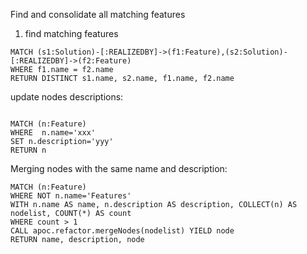 Find and consolidate all matching features

1. find matching features
```
MATCH (s1:Solution)-[:REALIZEDBY]->(f1:Feature),(s2:Solution)-[:REALIZEDBY]->(f2:Feature)
WHERE f1.name = f2.name 
RETURN DISTINCT s1.name, s2.name, f1.name, f2.name
```

update nodes descriptions:
```

MATCH (n:Feature)
WHERE  n.name='xxx'
SET n.description='yyy'
RETURN n
```


Merging nodes with the same name and description:
```
MATCH (n:Feature)
WHERE NOT n.name='Features'
WITH n.name AS name, n.description AS description, COLLECT(n) AS nodelist, COUNT(*) AS count
WHERE count > 1
CALL apoc.refactor.mergeNodes(nodelist) YIELD node
RETURN name, description, node
```